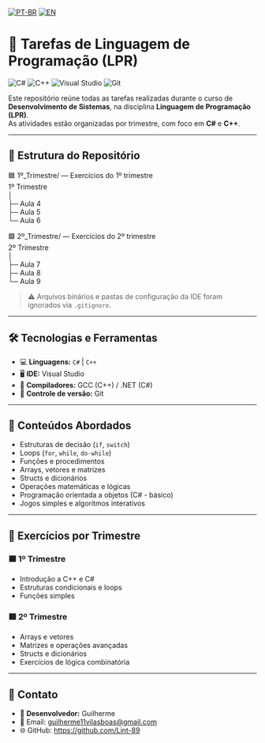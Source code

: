 [![PT-BR](https://img.shields.io/badge/PT-BR-blue)](README.md) [![EN](https://img.shields.io/badge/EN-green)](README_EN.md)

# 📘 Tarefas de Linguagem de Programação (LPR)

![C#](https://img.shields.io/badge/C%23-239120?style=for-the-badge&logo=c-sharp&logoColor=white)
![C++](https://img.shields.io/badge/C++-00599C?style=for-the-badge&logo=c%2B%2B&logoColor=white)
![Visual Studio](https://img.shields.io/badge/Visual%20Studio-5C2D91?style=for-the-badge&logo=visual-studio&logoColor=white)
![Git](https://img.shields.io/badge/Git-F05032?style=for-the-badge&logo=git&logoColor=white)

Este repositório reúne todas as tarefas realizadas durante o curso de **Desenvolvimento de Sistemas**, na disciplina **Linguagem de Programação (LPR)**.  
As atividades estão organizadas por trimestre, com foco em **C#** e **C++**.

---

## 📂 Estrutura do Repositório

🟦 1º_Trimestre/ — Exercícios do 1º trimestre  
1º Trimestre  
│  
├─ Aula 4  
├─ Aula 5  
└─ Aula 6  

🟩 2º_Trimestre/ — Exercícios do 2º trimestre  
2º Trimestre  
│  
├─ Aula 7  
├─ Aula 8  
└─ Aula 9  

> ⚠️ Arquivos binários e pastas de configuração da IDE foram ignorados via `.gitignore`.

---

## 🛠️ Tecnologias e Ferramentas

- 💻 **Linguagens:** `C#` | `C++`  
- 🖥️ **IDE:** Visual Studio  
- 🔧 **Compiladores:** GCC (C++) / .NET (C#)  
- 🌱 **Controle de versão:** Git  

---

## 📌 Conteúdos Abordados

- Estruturas de decisão (`if`, `switch`)  
- Loops (`for`, `while`, `do-while`)  
- Funções e procedimentos  
- Arrays, vetores e matrizes  
- Structs e dicionários  
- Operações matemáticas e lógicas  
- Programação orientada a objetos (C# - básico)  
- Jogos simples e algoritmos interativos  

---

## 🎨 Exercícios por Trimestre

### 🟦 1º Trimestre
- Introdução a C++ e C#  
- Estruturas condicionais e loops  
- Funções simples  

### 🟩 2º Trimestre
- Arrays e vetores  
- Matrizes e operações avançadas  
- Structs e dicionários  
- Exercícios de lógica combinatória  

---

## 🔗 Contato

- 👤 **Desenvolvedor:** Guilherme  
- 📧 Email: guilherme11vilasboas@gmail.com  
- 🌐 GitHub: https://github.com/Lint-89
